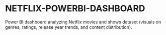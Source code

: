 # NETFLIX-POWERBI-DASHBOARD
Power BI dashboard analyzing Netflix movies and shows dataset (visuals on genres, ratings, release year trends, and content distribution).
